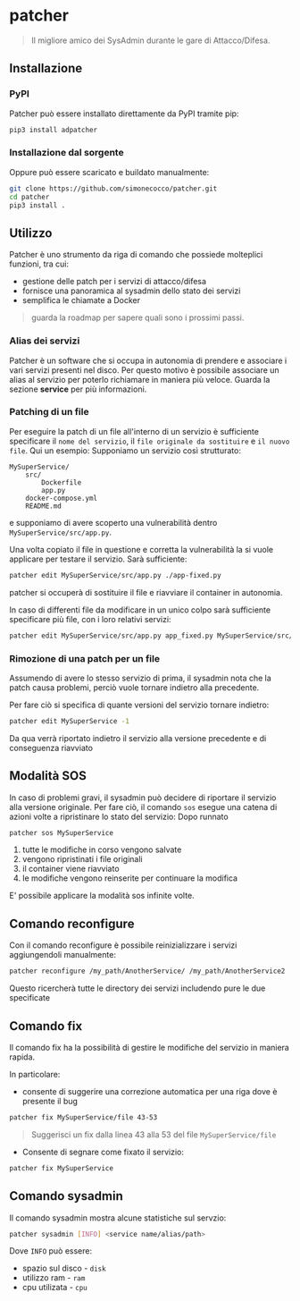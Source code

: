 # patcher
> Il migliore amico dei SysAdmin durante le gare di Attacco/Difesa.

## Installazione
### PyPI
Patcher può essere installato direttamente da PyPI tramite pip:
```bash
pip3 install adpatcher
```

### Installazione dal sorgente
Oppure può essere scaricato e buildato manualmente:
```bash
git clone https://github.com/simonecocco/patcher.git
cd patcher
pip3 install .
```

## Utilizzo
Patcher è uno strumento da riga di comando che possiede molteplici funzioni, tra cui:
* gestione delle patch per i servizi di attacco/difesa
* fornisce una panoramica al sysadmin dello stato dei servizi
* semplifica le chiamate a Docker
> guarda la roadmap per sapere quali sono i prossimi passi.

### Alias dei servizi
Patcher è un software che si occupa in autonomia di prendere e associare i vari servizi presenti nel disco. Per questo motivo è possibile associare un alias al servizio per poterlo richiamare in maniera più veloce. Guarda la sezione **service** per più informazioni.

### Patching di un file
Per eseguire la patch di un file all'interno di un servizio è sufficiente specificare il `nome del servizio`, il `file originale da sostituire` e `il nuovo file`.
Qui un esempio:
Supponiamo un servizio così strutturato:
```plaintext
MySuperService/
    src/
        Dockerfile
        app.py
    docker-compose.yml
    README.md
```
e supponiamo di avere scoperto una vulnerabilità dentro `MySuperService/src/app.py`.

Una volta copiato il file in questione e corretta la vulnerabilità la si vuole applicare per testare il servizio. Sarà sufficiente:
```bash
patcher edit MySuperService/src/app.py ./app-fixed.py
```
patcher si occuperà di sostituire il file e riavviare il container in autonomia.

In caso di differenti file da modificare in un unico colpo sarà sufficiente specificare più file, con i loro relativi servizi:
```bash
patcher edit MySuperService/src/app.py app_fixed.py MySuperService/src/Dockerfile ../new_dockerfile AnotherSuperService/README.md modified_readme.md
```

### Rimozione di una patch per un file
Assumendo di avere lo stesso servizio di prima, il sysadmin nota che la patch causa problemi, perciò vuole tornare indietro alla precedente.

Per fare ciò si specifica di quante versioni del servizio tornare indietro:
```bash
patcher edit MySuperService -1
```

Da qua verrà riportato indietro il servizio alla versione precedente e di conseguenza riavviato

## Modalità SOS
In caso di problemi gravi, il sysadmin può decidere di riportare il servizio alla versione originale. Per fare ciò, il comando `sos` esegue una catena di azioni volte a ripristinare lo stato del servizio:
Dopo runnato
```bash
patcher sos MySuperService
```
1. tutte le modifiche in corso vengono salvate
2. vengono ripristinati i file originali
3. il container viene riavviato
4. le modifiche vengono reinserite per continuare la modifica

E' possibile applicare la modalità sos infinite volte.

## Comando reconfigure
Con il comando reconfigure è possibile reinizializzare i servizi aggiungendoli manualmente:
```bash
patcher reconfigure /my_path/AnotherService/ /my_path/AnotherService2
```
Questo ricercherà tutte le directory dei servizi includendo pure le due specificate

## Comando fix
Il comando fix ha la possibilità di gestire le modifiche del servizio in maniera rapida.

In particolare:
* consente di suggerire una correzione automatica per una riga dove è presente il bug
```bash
patcher fix MySuperService/file 43-53
```
> Suggerisci un fix dalla linea 43 alla 53 del file `MySuperService/file`

* Consente di segnare come fixato il servizio:
```bash
patcher fix MySuperService
```

## Comando sysadmin
Il comando sysadmin mostra alcune statistiche sul servzio:
```bash
patcher sysadmin [INFO] <service name/alias/path>
```

Dove `INFO` può essere:
* spazio sul disco - `disk`
* utilizzo ram - `ram`
* cpu utilizata - `cpu`